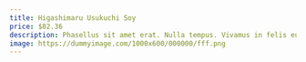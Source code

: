 ```yaml
---
title: Higashimaru Usukuchi Soy
price: $82.36
description: Phasellus sit amet erat. Nulla tempus. Vivamus in felis eu sapien cursus vestibulum.
image: https://dummyimage.com/1000x600/000000/fff.png
---
```

